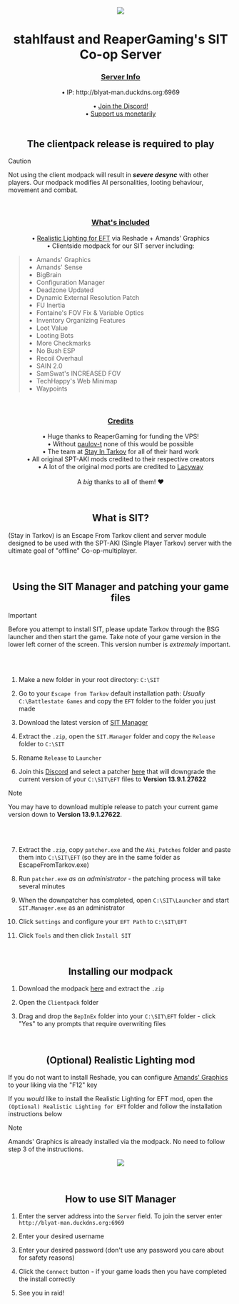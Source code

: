 <div align=center>
 
 ![](https://github.com/stahlfaust/stahlfaust.SIT.Co-op.Server/assets/135766383/8e230f0f-768d-4655-a5f7-5cdbac6dfe7b)

</div>

<div align=center style="text-align: center">
<h1>stahlfaust and ReaperGaming's SIT Co-op Server</h1>
<h3><ins>Server Info<ins></h3>
</div>

<div align=center style="text-align: center">
• IP: http://blyat-man.duckdns.org:6969
<br>

• [Join the Discord!](https://discord.gg/g7dgQNYUt4)
<br>
• [Support us monetarily](https://cash.app/$ReaperGamingVR)
<br>
<br>
<h2>The clientpack release is required to play</h2>
</div>

> [!CAUTION]
> Not using the client modpack will result in **_severe desync_** with other players.
> Our modpack modifies AI personalities, looting behaviour, movement and combat.

<br>
<div align=center style="text-align: center">
<h3><ins>What's included<ins></h3>
</div>
<div align=center style="text-align: center">

• [Realistic Lighting for EFT](https://hub.sp-tarkov.com/files/file/1429-realistic-lighting-for-eft/) via Reshade + Amands' Graphics
<br>
• Clientside modpack for our SIT server including:
</div>

>- Amands' Graphics
>- Amands' Sense
>- BigBrain
>- Configuration Manager
>- Deadzone Updated
>- Dynamic External Resolution Patch
>- FU Inertia
>- Fontaine's FOV Fix & Variable Optics
>- Inventory Organizing Features
>- Loot Value
>- Looting Bots
>- More Checkmarks
>- No Bush ESP
>- Recoil Overhaul
>- SAIN 2.0
>- SamSwat's INCREASED FOV
>- TechHappy's Web Minimap
>- Waypoints

<br>
<div align=center style="text-align: center">
<h3><ins>Credits</ins></h3>
</div>

<div align=center style="text-align: center">

• Huge thanks to ReaperGaming for funding the VPS!
<br>
• Without [paulov-t](https://github.com/paulov-t) none of this would be possible
<br>
• The team at [Stay In Tarkov](https://github.com/stayintarkov/) for all of their hard work
<br>
• All original SPT-AKI mods credited to their respective creators
<br>
• A lot of the original mod ports are credited to [Lacyway](https://github.com/Lacyway)
<br>
<br>
A _big_ thanks to all of them! ❤️
</div>

<br>
<div align=center style="text-align: center">
<h2>What is SIT?</h2>
</div>

(Stay in Tarkov) is an Escape From Tarkov client and server module designed to be used with the SPT-AKI (Single Player Tarkov) server with the ultimate goal of "offline" Co-op-multiplayer.

<br>
<div align=center style="text-align: center">
<h2>Using the SIT Manager and patching your game files</h2>
</div>

> [!IMPORTANT]
> Before you attempt to install SIT, please update Tarkov through the BSG launcher and then start the game.
> Take note of your game version in the lower left corner of the screen. This version number is *extremely* important.

<br>
<br>

1. Make a new folder in your root directory: `C:\SIT`

2. Go to your `Escape from Tarkov` default installation path: *Usually* `C:\Battlestate Games` and copy the `EFT` folder to the folder you just made
 
3. Download the latest version of [SIT Manager](https://github.com/stayintarkov/SIT.Manager/releases/latest/)

4. Extract the `.zip`, open the `SIT.Manager` folder and copy the `Release` folder to `C:\SIT`

5. Rename `Release` to `Launcher`

6. Join this [Discord](https://discord.gg/f4CN4n3nP2) and select a patcher [here](https://discord.com/channels/1175114933713776690/1191743370326982686) that will downgrade the current version of your `C:\SIT\EFT` files to  **Version 13.9.1.27622**

> [!NOTE]
> You may have to download multiple release to patch your current game version down to **Version 13.9.1.27622**.

<br>
<br>

7. Extract the `.zip`, copy `patcher.exe` and the `Aki_Patches` folder and paste them into `C:\SIT\EFT`
(so they are in the same folder as EscapeFromTarkov.exe)

8. Run `patcher.exe` *as an administrator* - the patching process will take several minutes

9. When the downpatcher has completed, open `C:\SIT\Launcher` and start `SIT.Manager.exe` as an administrator

10. Click `Settings` and configure your `EFT Path` to `C:\SIT\EFT`

11. Click `Tools` and then click `Install SIT`

<br>
<div align=center style="text-align: center">
<h2>Installing our modpack</h2>
</div>

1. Download the modpack [here](https://github.com/stahlfaust/stahlfaust.SIT.Co-op.Server/releases/latest/) and extract the `.zip`

2. Open the `Clientpack` folder

3. Drag and drop the `BepInEx` folder into your `C:\SIT\EFT` folder - click "Yes" to any prompts that require overwriting files


<br>
<div align=center style="text-align: center">
<h2>(Optional) Realistic Lighting mod</h2>
</div>

If you do not want to install Reshade, you can configure [Amands' Graphics](https://hub.sp-tarkov.com/files/file/813-amands-s-graphics/) to your liking via the "F12" key

If you *would* like to install the Realistic Lighting for EFT mod, open the `(Optional) Realistic Lighting for EFT` folder and follow the installation instructions below

> [!NOTE]
> Amands' Graphics is already installed via the modpack. No need to follow step 3 of the instructions.

<div align=center>
  
![](https://github.com/stahlfaust/stahlfaust.SIT.Co-op.Server/assets/135766383/1e786d44-36b1-4fe7-82d4-e5d010b0ab06)

</div>

<br>
<div align=center style="text-align: center">
<h2>How to use SIT Manager</h2>
</div>

1. Enter the server address into the `Server` field. To join the server enter `http://blyat-man.duckdns.org:6969`

2. Enter your desired username

3. Enter your desired password (don't use any password you care about for safety reasons)

4. Click the `Connect` button - if your game loads then you have completed the install correctly

5. See you in raid!
